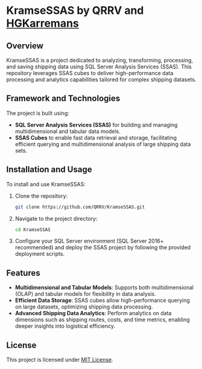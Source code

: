 # KramseSSAS by QRRV and [HGKarremans](https://github.com/hgkarremans)

## Overview
KramseSSAS is a project dedicated to analyzing, transforming, processing, and saving shipping data using SQL Server Analysis Services (SSAS). This repository leverages SSAS cubes to deliver high-performance data processing and analytics capabilities tailored for complex shipping datasets.

## Framework and Technologies
The project is built using:
- **SQL Server Analysis Services (SSAS)** for building and managing multidimensional and tabular data models.
- **SSAS Cubes** to enable fast data retrieval and storage, facilitating efficient querying and multidimensional analysis of large shipping data sets.

## Installation and Usage
To install and use KramseSSAS:

1. Clone the repository:
   ```sh
   git clone https://github.com/QRRV/KramseSSAS.git
   ```
2. Navigate to the project directory:
   ```sh
   cd KramseSSAS
   ```
3. Configure your SQL Server environment (SQL Server 2016+ recommended) and deploy the SSAS project by following the provided deployment scripts.

## Features
- **Multidimensional and Tabular Models**: Supports both multidimensional (OLAP) and tabular models for flexibility in data analysis.
- **Efficient Data Storage**: SSAS cubes allow high-performance querying on large datasets, optimizing shipping data processing.
- **Advanced Shipping Data Analytics**: Perform analytics on data dimensions such as shipping routes, costs, and time metrics, enabling deeper insights into logistical efficiency.

## License
This project is licensed under [MIT License](LICENSE).
